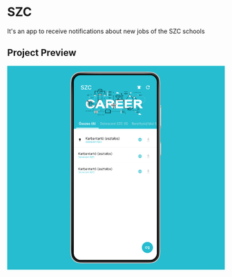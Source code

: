 # SZC
 It's an app to receive notifications about new jobs of the SZC schools
 
 ## Project Preview
 
 <img src="https://raw.githubusercontent.com/vellt/SZC/main/preview_picture.png"> 
